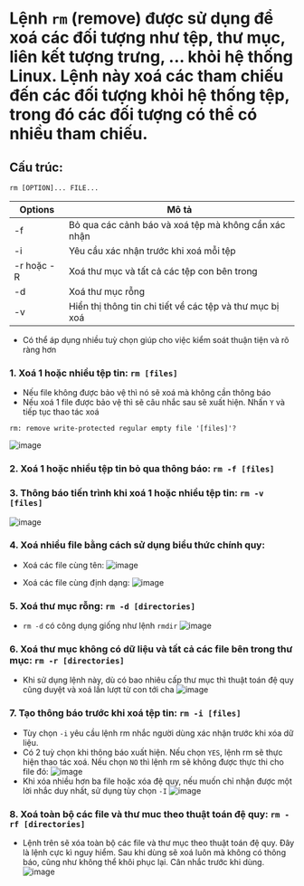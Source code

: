 # Lệnh `rm` (remove) được sử dụng để xoá các đối tượng như tệp, thư mục, liên kết tượng trưng, ... khỏi hệ thống Linux. Lệnh này xoá các tham chiếu đến các đối tượng khỏi hệ thống tệp, trong đó các đối tượng có thể có nhiều tham chiếu.

## Cấu trúc:
```
rm [OPTION]... FILE...
```

|Options|Mô tả|
|---|---------|
|-f|Bỏ qua các cảnh báo và xoá tệp mà không cần xác nhận|
|-i|Yêu cầu xác nhận trước khi xoá mỗi tệp|
|-r hoặc -R|Xoá thư mục và tất cả các tệp con bên trong|
|-d|Xoá thư mục rỗng|
|-v|Hiển thị thông tin chi tiết về các tệp và thư mục bị xoá|

- Có thể áp dụng nhiều tuỳ chọn giúp cho việc kiểm soát thuận tiện và rõ ràng hơn

### 1. Xoá 1 hoặc nhiều tệp tin: `rm [files]`
- Nếu file không được bảo vệ thì nó sẽ xoá mà không cần thông báo
- Nếu xoá 1 file được bảo vệ thì sẽ câu nhắc sau sẽ xuất hiện. Nhấn `Y` và tiếp tục thao tác xoá
```
rm: remove write-protected regular empty file '[files]'?
```
![image](https://github.com/user-attachments/assets/7c9b8f9f-9a1c-4368-84cb-896a10f231be)

### 2. Xoá 1 hoặc nhiều tệp tin bỏ qua thông báo: `rm -f [files]`

### 3. Thông báo tiến trình khi xoá 1 hoặc nhiều tệp tin: `rm -v [files]` 
![image](https://github.com/user-attachments/assets/7d639161-b7b4-46f4-9031-89826e640a2a)

### 4. Xoá nhiều file bằng cách sử dụng biểu thức chính quy:
- Xoá các file cùng tên:
![image](https://github.com/user-attachments/assets/46a739cc-5c2c-4587-8fb5-9828ac903fa4)

- Xoá các file cùng định dạng:
![image](https://github.com/user-attachments/assets/a12fffd8-5d73-42c1-a0b6-2e1f13fccd50)

### 5. Xoá thư mục rỗng: `rm -d [directories]`
- `rm -d` có công dụng giống như lệnh `rmdir`
![image](https://github.com/user-attachments/assets/03d8efee-4001-449a-974f-5635bb074faf)

### 6. Xoá thư mục không có dữ liệu và tất cả các file bên trong thư mục: `rm -r [directories]`
- Khi sử dụng lệnh này, dù có bao nhiêu cấp thư mục thì thuật toán đệ quy cũng duyệt và xoá lần lượt từ con tới cha
![image](https://github.com/user-attachments/assets/95073c77-6ea8-422e-944f-3b17605c3d52)

### 7. Tạo thông báo trước khi xoá tệp tin: `rm -i [files]`
- Tùy chọn `-i` yêu cầu lệnh rm nhắc người dùng xác nhận trước khi xóa dữ liệu.
- Có 2 tuỳ chọn khi thông báo xuất hiện. Nếu chọn `YES`, lệnh rm sẽ thực hiện thao tác xoá. Nếu chọn `NO` thì lệnh rm sẽ không được thực thi cho file đó:
![image](https://github.com/user-attachments/assets/e7319f5e-b9c7-4ec7-897b-934b2d54314f)
- Khi xóa nhiều hơn ba file hoặc xóa đệ quy, nếu muốn chỉ nhận được một lời nhắc duy nhất, sử dụng tùy chọn `-I`
![image](https://github.com/user-attachments/assets/4f6b1291-81e5-4428-8396-f8208ff12cd1)

### 8. Xoá toàn bộ các file và thư muc theo thuật toán đệ quy: `rm -rf [directories]`
- Lệnh trên sẽ xóa toàn bộ các file và thư mục theo thuật toán đệ quy. Đây là lệnh cực kì nguy hiểm. Sau khi dùng sẽ xoá luôn mà không có thông báo, cũng như không thể khôi phục lại. Cân nhắc trước khi dùng.
![image](https://github.com/user-attachments/assets/af85374a-52a2-415d-8e58-5ceb4bbea0e0)

